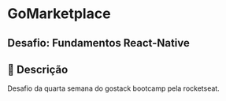 # GoMarketplace
## Desafio: Fundamentos React-Native

## :pushpin: Descrição

Desafio da quarta semana do gostack bootcamp pela rocketseat.
